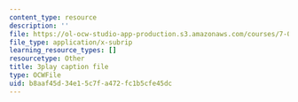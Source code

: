 ```yaml
---
content_type: resource
description: ''
file: https://ol-ocw-studio-app-production.s3.amazonaws.com/courses/7-01sc-fundamentals-of-biology-fall-2011/b8aaf45d34e15c7fa472fc1b5cfe45dc_DRBREvFL19g.vtt
file_type: application/x-subrip
learning_resource_types: []
resourcetype: Other
title: 3play caption file
type: OCWFile
uid: b8aaf45d-34e1-5c7f-a472-fc1b5cfe45dc
---
```

